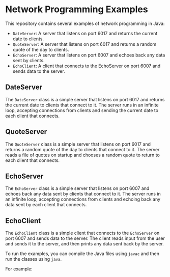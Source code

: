 # Network Programming Examples

This repository contains several examples of network programming in Java:

- `DateServer`: A server that listens on port 6017 and returns the current date to clients.
- `QuoteServer`: A server that listens on port 6017 and returns a random quote of the day to clients.
- `EchoServer`: A server that listens on port 6007 and echoes back any data sent by clients.
- `EchoClient`: A client that connects to the EchoServer on port 6007 and sends data to the server.

## DateServer

The `DateServer` class is a simple server that listens on port 6017 and returns the current date to clients that connect to it. The server runs in an infinite loop, accepting connections from clients and sending the current date to each client that connects.

## QuoteServer

The `QuoteServer` class is a simple server that listens on port 6017 and returns a random quote of the day to clients that connect to it. The server reads a file of quotes on startup and chooses a random quote to return to each client that connects.

## EchoServer

The `EchoServer` class is a simple server that listens on port 6007 and echoes back any data sent by clients that connect to it. The server runs in an infinite loop, accepting connections from clients and echoing back any data sent by each client that connects.

## EchoClient

The `EchoClient` class is a simple client that connects to the `EchoServer` on port 6007 and sends data to the server. The client reads input from the user and sends it to the server, and then prints any data sent back by the server.

To run the examples, you can compile the Java files using `javac` and then run the classes using `java`. 

For example:


